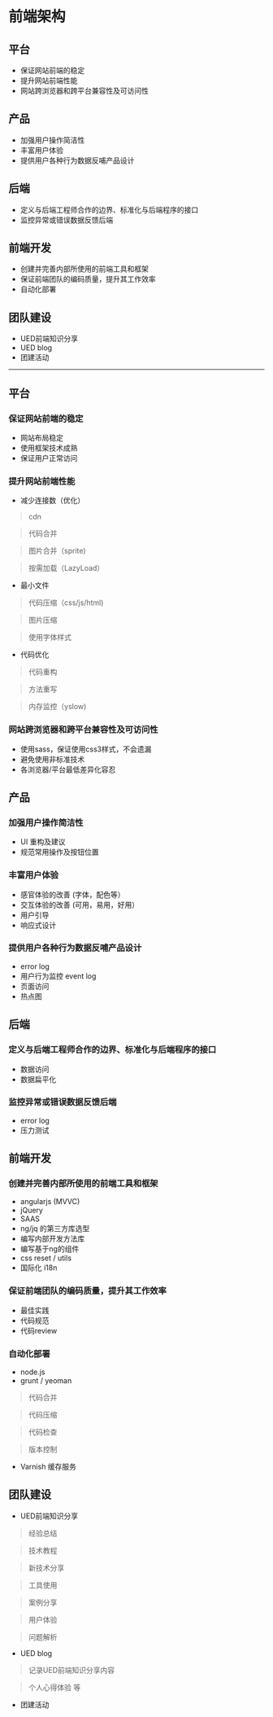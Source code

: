 前端架构
=====

## 平台

* 保证网站前端的稳定
* 提升网站前端性能
* 网站跨浏览器和跨平台兼容性及可访问性

## 产品

* 加强用户操作简洁性
* 丰富用户体验
* 提供用户各种行为数据反哺产品设计

## 后端

* 定义与后端工程师合作的边界、标准化与后端程序的接口
* 监控异常或错误数据反馈后端

## 前端开发

* 创建并完善内部所使用的前端工具和框架
* 保证前端团队的编码质量，提升其工作效率
* 自动化部署

## 团队建设
        
* UED前端知识分享
* UED blog
* 团建活动

-------------

## 平台

### 保证网站前端的稳定

* 网站布局稳定
* 使用框架技术成熟
* 保证用户正常访问

### 提升网站前端性能

* 减少连接数（优化）

> cdn

> 代码合并

> 图片合并（sprite)

> 按需加载（LazyLoad）

* 最小文件

> 代码压缩（css/js/html)

> 图片压缩

> 使用字体样式

* 代码优化

> 代码重构

> 方法重写

> 内存监控（yslow)


### 网站跨浏览器和跨平台兼容性及可访问性

* 使用sass，保证使用css3样式，不会遗漏
* 避免使用非标准技术
* 各浏览器/平台最低差异化容忍

## 产品

### 加强用户操作简洁性

* UI 重构及建议
* 规范常用操作及按钮位置

### 丰富用户体验

* 感官体验的改善 (字体，配色等）
* 交互体验的改善 (可用，易用，好用）
* 用户引导
* 响应式设计

### 提供用户各种行为数据反哺产品设计

* error log 
* 用户行为监控 event log
* 页面访问
* 热点图

## 后端

### 定义与后端工程师合作的边界、标准化与后端程序的接口

* 数据访问
* 数据扁平化

### 监控异常或错误数据反馈后端

* error log 
* 压力测试

## 前端开发

### 创建并完善内部所使用的前端工具和框架

* angularjs (MVVC)
* jQuery
* SAAS
* ng/jq 的第三方库选型
* 编写内部开发方法库
* 编写基于ng的组件
* css reset / utils
* 国际化 i18n

### 保证前端团队的编码质量，提升其工作效率

* 最佳实践
* 代码规范
* 代码review

### 自动化部署

* node.js
* grunt / yeoman

> 代码合并

> 代码压缩

> 代码检查

> 版本控制

* Varnish 缓存服务

## 团队建设
        
* UED前端知识分享

> 经验总结

> 技术教程

> 新技术分享

> 工具使用

> 案例分享

> 用户体验

> 问题解析
 
* UED blog

> 记录UED前端知识分享内容

> 个人心得体验 等

* 团建活动
